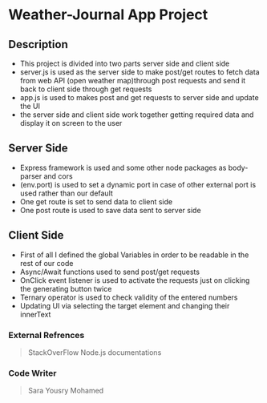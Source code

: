 # Weather-Journal App Project

## Description
- This project is divided into two parts server side and client side
- server.js is used as the server side to make post/get routes to fetch data from web API (open weather map)through post requests and send it back to client side through get requests
- app.js is used to makes post and get requests to server side and update the UI
- the server side and client side work together getting required data and display it on screen to the user
## Server Side
- Express framework is used and some other node packages as body-parser and cors
- (env.port) is used to set a dynamic port in case of other external port is used rather than our default
- One get route is set to send data to client side
- One post route is used to save data sent to server side
## Client Side
- First of all I defined the global Variables in order to be readable in the rest of our code
- Async/Await functions used to send post/get requests
- OnClick event listener is used to activate the requests just on clicking the generating button twice
- Ternary operator is used to check validity of the entered numbers
- Updating UI via selecting the target element and changing their innerText
### External Refrences
>StackOverFlow
>Node.js documentations
### Code Writer
>Sara Yousry Mohamed
